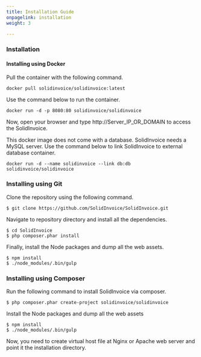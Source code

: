 ```yaml
---
title: Installation Guide
onpagelink: installation
weight: 3

---
```


### Installation

#### Installing using Docker

Pull the container with the following command.

 ```
docker pull solidinvoice/solidinvoice:latest 
```

Use the command below to run the container.

 ```
docker run -d -p 8080:80 solidinvoice/solidinvoice
```

Now, open your browser and type http://Server_IP_OR_DOMAIN to access the SolidInvoice.

This docker image does not come with a database. SolidInvoice needs a MySQL server. Use the command below to link SolidInvoice to external database container.

 ```
docker run -d --name solidinvoice --link db:db solidinvoice/solidinvoice
```

### Installing using Git

Clone the repository using the following command.

 ```
$ git clone https://github.com/SolidInvoice/SolidInvoice.git
```

Navigate to repository directory and install all the dependencies.

 ```
$ cd SolidInvoice
$ php composer.phar install
```

Finally, install the Node packages and dump all the web assets.

 ```
$ npm install
$ ./node_modules/.bin/gulp
```

### Installing using Composer

Run the following command to install SolidInvoice via composer.

 ```
$ php composer.phar create-project solidinvoice/solidinvoice
```

Install the Node packages and dump all the web assets

 ```
$ npm install
$ ./node_modules/.bin/gulp
```

Now, you need to create virtual host file at Nginx or Apache web server and point it the installation directory.

